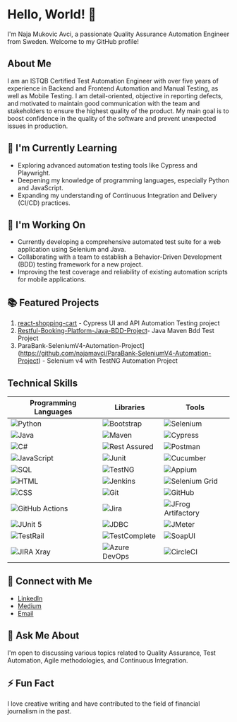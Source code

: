 # Hello, World! 👋

I'm Naja Mukovic Avci, a passionate Quality Assurance Automation Engineer from Sweden. Welcome to my GitHub profile!

## About Me

I am an ISTQB Certified Test Automation Engineer with over five years of experience in Backend and Frontend Automation and Manual Testing, as well as Mobile Testing. I am detail-oriented, objective in reporting defects, and motivated to maintain good communication with the team and stakeholders to ensure the highest quality of the product. My main goal is to boost confidence in the quality of the software and prevent unexpected issues in production.

## 🌱 I'm Currently Learning

- Exploring advanced automation testing tools like Cypress and Playwright.
- Deepening my knowledge of programming languages, especially Python and JavaScript.
- Expanding my understanding of Continuous Integration and Delivery (CI/CD) practices.

## 🔭 I'm Working On

- Currently developing a comprehensive automated test suite for a web application using Selenium and Java.
- Collaborating with a team to establish a Behavior-Driven Development (BDD) testing framework for a new project.
- Improving the test coverage and reliability of existing automation scripts for mobile applications.

## 📚 Featured Projects

1. [react-shopping-cart](https://github.com/najamavci/react-shopping-cart) - Cypress UI and API Automation Testing project
2. [Restful-Booking-Platform-Java-BDD-Project](https://github.com/najamavci/Restful-Booking-Platform-Java-BDD-Project)- Java Maven Bdd Test Project
3. ParaBank-SeleniumV4-Automation-Project](https://github.com/najamavci/ParaBank-SeleniumV4-Automation-Project) - Selenium v4 with TestNG Automation Project 
   

## Technical Skills

| Programming Languages  | Libraries           | Tools              |
|------------------------|---------------------|--------------------|
| ![Python](https://img.shields.io/badge/Python-3776AB?style=flat-square&logo=python&logoColor=white) | ![Bootstrap](https://img.shields.io/badge/Bootstrap-563D7C?style=flat-square&logo=bootstrap&logoColor=white) | ![Selenium](https://img.shields.io/badge/Selenium-43B02A?style=flat-square&logo=selenium&logoColor=white) |
| ![Java](https://img.shields.io/badge/Java-007396?style=flat-square&logo=java&logoColor=white) | ![Maven](https://img.shields.io/badge/Maven-C71A36?style=flat-square&logo=apache-maven&logoColor=white) | ![Cypress](https://img.shields.io/badge/Cypress-17202C?style=flat-square&logo=cypress&logoColor=white) |
| ![C#](https://img.shields.io/badge/C%23-239120?style=flat-square&logo=c-sharp&logoColor=white) | ![Rest Assured](https://img.shields.io/badge/Rest%20Assured-642978?style=flat-square&logo=rest-assured&logoColor=white) | ![Postman](https://img.shields.io/badge/Postman-FF6C37?style=flat-square&logo=postman&logoColor=white) |
| ![JavaScript](https://img.shields.io/badge/JavaScript-F7DF1E?style=flat-square&logo=javascript&logoColor=black) | ![Junit](https://img.shields.io/badge/Junit-25A162?style=flat-square&logo=junit5&logoColor=white) | ![Cucumber](https://img.shields.io/badge/Cucumber-23D96C?style=flat-square&logo=cucumber&logoColor=black) |
| ![SQL](https://img.shields.io/badge/SQL-4479A1?style=flat-square&logo=postgresql&logoColor=white) | ![TestNG](https://img.shields.io/badge/TestNG-007272?style=flat-square&logo=testng&logoColor=white) | ![Appium](https://img.shields.io/badge/Appium-746E72?style=flat-square&logo=appium&logoColor=white) |
| ![HTML](https://img.shields.io/badge/HTML-E34F26?style=flat-square&logo=html5&logoColor=white) | ![Jenkins](https://img.shields.io/badge/Jenkins-D24939?style=flat-square&logo=jenkins&logoColor=white) | ![Selenium Grid](https://img.shields.io/badge/Selenium%20Grid-D7483B?style=flat-square&logo=selenium-grid&logoColor=white) |
| ![CSS](https://img.shields.io/badge/CSS-1572B6?style=flat-square&logo=css3&logoColor=white) | ![Git](https://img.shields.io/badge/Git-F05032?style=flat-square&logo=git&logoColor=white) | ![GitHub](https://img.shields.io/badge/GitHub-181717?style=flat-square&logo=github&logoColor=white) |
| ![GitHub Actions](https://img.shields.io/badge/GitHub%20Actions-2088FF?style=flat-square&logo=github-actions&logoColor=white) | ![Jira](https://img.shields.io/badge/Jira-0052CC?style=flat-square&logo=jira&logoColor=white) | ![JFrog Artifactory](https://img.shields.io/badge/JFrog%20Artifactory-41BF47?style=flat-square&logo=jfrog-artifactory&logoColor=white) |
| ![JUnit 5](https://img.shields.io/badge/JUnit%205-25A162?style=flat-square&logo=junit5&logoColor=white) | ![JDBC](https://img.shields.io/badge/JDBC-007396?style=flat-square&logo=java&logoColor=white) | ![JMeter](https://img.shields.io/badge/JMeter-D22128?style=flat-square&logo=apache-jmeter&logoColor=white) |
| ![TestRail](https://img.shields.io/badge/TestRail-1A6FEB?style=flat-square&logo=testrail&logoColor=white) | ![TestComplete](https://img.shields.io/badge/TestComplete-0C7F65?style=flat-square&logo=testcomplete&logoColor=white) | ![SoapUI](https://img.shields.io/badge/SoapUI-4E8B3D?style=flat-square&logo=soapui&logoColor=white) |
| ![JIRA Xray](https://img.shields.io/badge/JIRA%20Xray-0052CC?style=flat-square&logo=jira&logoColor=white) | ![Azure DevOps](https://img.shields.io/badge/Azure%20DevOps-0078D7?style=flat-square&logo=azure-devops&logoColor=white) | ![CircleCI](https://img.shields.io/badge/CircleCI-343434?style=flat-square&logo=circleci&logoColor=white) |


## 🤝 Connect with Me

- [LinkedIn](www.linkedin.com/in/naja-mukovic-avci)
- [Medium](https://medium.com/@najaavci)
- [Email](najamukovic@gmail.com)


## 💬 Ask Me About

I'm open to discussing various topics related to Quality Assurance, Test Automation, Agile methodologies, and Continuous Integration.


## ⚡ Fun Fact

I love creative writing and have contributed to the field of financial journalism in the past.

